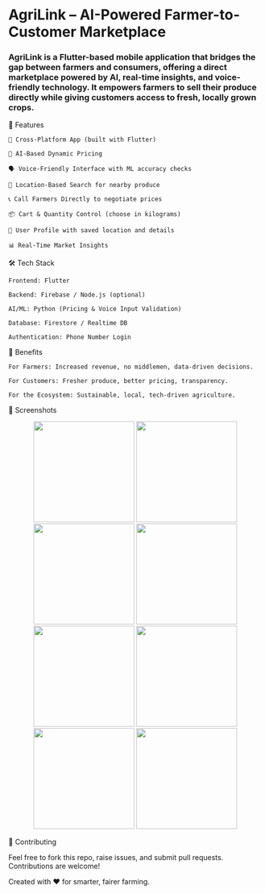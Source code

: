 # AgriLink – AI-Powered Farmer-to-Customer Marketplace

### AgriLink is a Flutter-based mobile application that bridges the gap between farmers and consumers, offering a direct marketplace powered by AI, real-time insights, and voice-friendly technology. It empowers farmers to sell their produce directly while giving customers access to fresh, locally grown crops.


🚀 Features

    📱 Cross-Platform App (built with Flutter)

    🧠 AI-Based Dynamic Pricing

    🗣️ Voice-Friendly Interface with ML accuracy checks

    📍 Location-Based Search for nearby produce

    📞 Call Farmers Directly to negotiate prices

    📦 Cart & Quantity Control (choose in kilograms)

    👤 User Profile with saved location and details

    📊 Real-Time Market Insights
    

🛠️ Tech Stack

    Frontend: Flutter

    Backend: Firebase / Node.js (optional)

    AI/ML: Python (Pricing & Voice Input Validation)

    Database: Firestore / Realtime DB

    Authentication: Phone Number Login
    

🌱 Benefits

    For Farmers: Increased revenue, no middlemen, data-driven decisions.

    For Customers: Fresher produce, better pricing, transparency.

    For the Ecosystem: Sustainable, local, tech-driven agriculture.
    


📸 Screenshots
<p align="center"> <img src="https://github.com/user-attachments/assets/d1cd3e64-247e-44ce-a9df-6851ba3ff9b2" width="200"/> <img src="https://github.com/user-attachments/assets/cc5a22cd-9486-4d57-afe7-f5ac6eec8e6a" width="200"/> <img src="https://github.com/user-attachments/assets/e4e94468-4879-4c05-80e9-04c6d1ee1d51" width="200"/> <img src="https://github.com/user-attachments/assets/f08fe0cd-3893-42f4-a010-2d48545be6b4" width="200"/> <img src="https://github.com/user-attachments/assets/4ecd4af6-debd-40ee-9583-f61e55725d93" width="200"/> <img src="https://github.com/user-attachments/assets/8198edf4-6430-4ae9-81c7-3e97404531cd" width="200"/> <img src="https://github.com/user-attachments/assets/acf61678-61ae-49f7-af11-49ed2ea4c15e" width="200"/> <img src="https://github.com/user-attachments/assets/8f0426b8-518b-4285-a75e-e66f0013db59" width="200"/> </p>



🤝 Contributing

Feel free to fork this repo, raise issues, and submit pull requests. Contributions are welcome!

Created with ❤️ for smarter, fairer farming.
